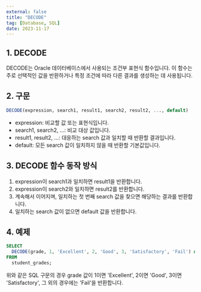 ```yaml
---
external: false
title: "DECODE"
tag: [Database, SQL]
date: 2023-11-17
---
```


## 1. DECODE

DECODE는 Oracle 데이터베이스에서 사용되는 조건부 표현식 함수입니다. 이 함수는 주로 선택적인 값을 반환하거나 특정 조건에 따라 다른 결과를 생성하는 데 사용됩니다.

## 2. 구문

```sql
DECODE(expression, search1, result1, search2, result2, ..., default)
```

- expression: 비교할 값 또는 표현식입니다.
- search1, search2, ...: 비교 대상 값입니다.
- result1, result2, ...: 대응하는 search 값과 일치할 때 반환할 결과입니다.
- default: 모든 search 값이 일치하지 않을 때 반환할 기본값입니다.

## 3. DECODE 함수 동작 방식

1. expression이 search1과 일치하면 result1을 반환합니다.
2. expression이 search2와 일치하면 result2를 반환합니다.
3. 계속해서 이어지며, 일치하는 첫 번째 search 값을 찾으면 해당하는 결과를 반환합니다.
4. 일치하는 search 값이 없으면 default 값을 반환합니다.

## 4. 예제

```sql
SELECT
  DECODE(grade, 1, 'Excellent', 2, 'Good', 3, 'Satisfactory', 'Fail') AS result
FROM
  student_grades;
```

위와 같은 SQL 구문의 경우 grade 값이 1이면 'Excellent', 2이면 'Good', 3이면 'Satisfactory', 그 외의 경우에는 'Fail'을 반환합니다.

